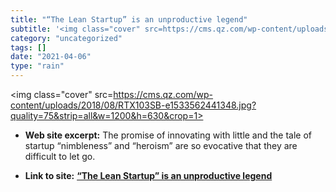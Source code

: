 ```yaml
---
title: "“The Lean Startup” is an unproductive legend"
subtitle: '<img class="cover" src=https://cms.qz.com/wp-content/uploads/2018/08/RTX103SB-e1533562441348.jpg?qua...'
category: "uncategorized"
tags: []
date: "2021-04-06"
type: "rain"
---
```

<img class="cover" src=https://cms.qz.com/wp-content/uploads/2018/08/RTX103SB-e1533562441348.jpg?quality=75&strip=all&w=1200&h=630&crop=1>



* **Web site excerpt:** The promise of innovating with little and the tale of startup “nimbleness” and “heroism” are so evocative that they are difficult to let go.

* **Link to site:** **[“The Lean Startup” is an unproductive legend](https://qz.com/work/1349238/the-lean-startup-is-an-unproductive-legend)**